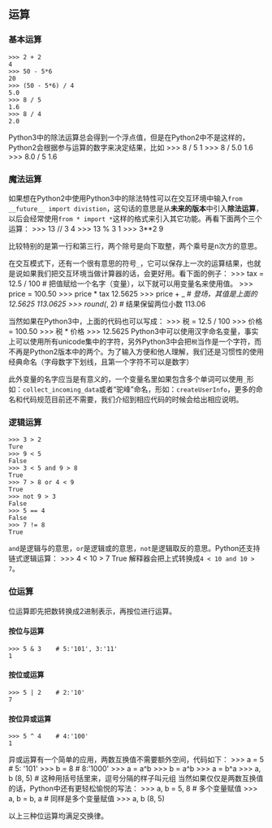 ## 运算
### 基本运算
    >>> 2 + 2
    4
    >>> 50 - 5*6
    20
    >>> (50 - 5*6) / 4
    5.0
    >>> 8 / 5
    1.6
    >>> 8 / 4
    2.0
Python3中的除法运算总会得到一个浮点值，但是在Python2中不是这样的，Python2会根据参与运算的数字来决定结果，比如
    >>> 8 / 5
    1
    >>> 8 / 5.0
    1.6
    >>> 8.0 / 5
    1.6

### 魔法运算
  如果想在Python2中使用Python3中的除法特性可以在交互环境中输入`from __future__ import divistion`，这句话的意思是从**未来的版本**中引入**除法运算**，以后会经常使用`from * import *`这样的格式来引入其它功能。再看下面两个三个运算：
     >>> 13 // 3
     4
     >>> 13 % 3
     1
     >>> 3**2
     9

比较特别的是第一行和第三行，两个除号是向下取整，两个乘号是n次方的意思。

在交互模式下，还有一个很有意思的符号`_`，它可以保存上一次的运算结果，也就是说如果我们把交互环境当做计算器的话，会更好用。看下面的例子：
    >>> tax = 12.5 / 100  # 把值赋给一个名字（变量），以下就可以用变量名来使用值。
    >>> price = 100.50
    >>> price * tax
    12.5625
    >>> price + _    # _登场，其值是上面的12.5625
    113.0625
    >>> round(_, 2)    # 结果保留两位小数
    113.06

当然如果在Python3中，上面的代码也可以写成：
    >>> 税 = 12.5 / 100
    >>> 价格 = 100.50
    >>> 税 * 价格
    >>> 12.5625
 Python3中可以使用汉字命名变量，事实上可以使用所有unicode集中的字符，另外Python3中会把`税`当作是一个字符，而不再是Python2版本中的两个。为了输入方便和他人理解，我们还是习惯性的使用经典命名（字母数字下划线，且第一个字符不可以是数字）
 
 此外变量的名字应当是有意义的，一个变量名里如果包含多个单词可以使用`_`形如：`collect_incoming_data`或者“驼峰”命名，形如：`createUserInfo`，更多的命名和代码规范目前还不需要，我们介绍到相应代码的时候会给出相应说明。

### 逻辑运算
    >>> 3 > 2
    Ture
    >>> 9 < 5
    False
    >>> 3 < 5 and 9 > 8
    True
    >>> 7 > 8 or 4 < 9
    True
    >>> not 9 > 3
    False
    >>> 5 == 4
    False
    >>> 7 != 8
    True
`and`是逻辑与的意思，`or`是逻辑或的意思，`not`是逻辑取反的意思。Python还支持链式逻辑运算：
    >>> 4 < 10 > 7
    True
 解释器会把上式转换成`4 < 10 and 10 > 7`。 
### 位运算
 位运算即先把数转换成2进制表示，再按位进行运算。
#### 按位与运算
    >>> 5 & 3    # 5:'101', 3:'11'
    1
#### 按位或运算
    >>> 5 | 2    # 2:'10'
    7
#### 按位异或运算
    >>> 5 ^ 4    # 4:'100'
    1
 异或运算有一个简单的应用，两数互换值不需要额外空间，代码如下：
    >>> a = 5    # 5: '101'
    >>> b = 8    # 8:'1000'
    >>> a = a^b
    >>> b = a^b
    >>> a = b^a
    >>> a, b
    (8, 5)    # 这种用括号括里来，逗号分隔的样子叫元组
当然如果仅仅是两数互换值的话，Python中还有更轻松愉悦的写法：
    >>> a, b = 5, 8    # 多个变量赋值
    >>> a, b = b, a    # 同样是多个变量赋值
    >>> a, b
    (8, 5)

以上三种位运算均满足交换律。